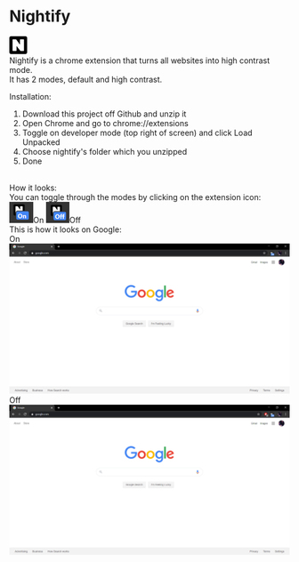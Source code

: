 # Nightify
<img src="images/32.png"> <br>Nightify is a chrome extension that turns all websites into high contrast mode.
<br>It has 2 modes, default and high contrast.

Installation:
1. Download this project off Github and unzip it<br>
2. Open Chrome and go to chrome://extensions<br>
3. Toggle on developer mode (top right of screen) and click Load Unpacked<br>
4. Choose nightify's folder which you unzipped<br>
5. Done<br>
<br>
How it looks:
<br>
You can toggle through the modes by clicking on the extension icon:<br>
<img src="images/nightifyon.png">On <img src="images/nightifyoff.png">Off<br>
This is how it looks on Google:<br>
On<br><img src="images/googleon.png">Off<br><img src="images/googleoff.png">

